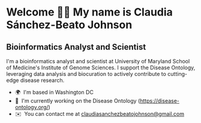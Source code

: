 Welcome 👋🏽 My name is Claudia Sánchez-Beato Johnson
==================================================

Bioinformatics Analyst and Scientist
------------------------------------

I'm a bioinformatics analyst and scientist at University of Maryland School of Medicine's Institute of Genome Sciences.
I support the Disease Ontology, leveraging data analysis and biocuration to actively contribute to cutting-edge disease research.

*   🌍  I'm based in Washington DC
*   🚀  I'm currently working on the Disease Ontology (https://disease-ontology.org/)
*   ✉️  You can contact me at [claudiasanchezbeatojohnson@gmail.com](mailto:claudiasanchezbeatojohnson@gmail.com)

                 
                  
